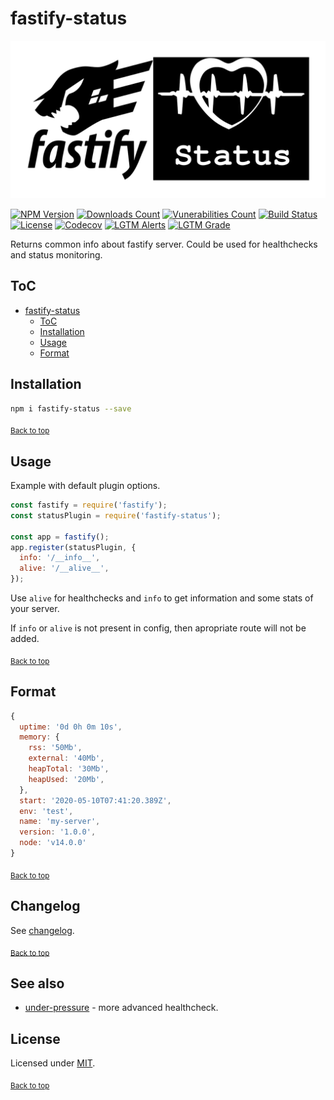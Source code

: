 # fastify-status

<div align="center">
  <img src="https://github.com/SkeLLLa/fastify-status/raw/master/logo.png" alt="fastify-status logo"/>
</div>

[![NPM Version](https://img.shields.io/npm/v/fastify-status.svg)](https://www.npmjs.com/package/fastify-status)
[![Downloads Count](https://img.shields.io/npm/dm/fastify-status.svg)](https://www.npmjs.com/package/fastify-status)
[![Vunerabilities Count](https://snyk.io/test/npm/fastify-status/badge.svg)](https://www.npmjs.com/package/fastify-status)
[![Build Status](https://github.com/SkeLLLa/fastify-status/workflows/build/badge.svg)](https://github.com/SkeLLLa/fastify-metrics/actions)
[![License](https://img.shields.io/npm/l/fastify-status.svg)](https://gitlab.com/m03geek/fastify-status/blob/master/LICENSE)
[![Codecov](https://img.shields.io/codecov/c/gh/SkeLLLa/fastify-status.svg)](https://codecov.io/gh/SkeLLLa/fastify-status)
[![LGTM Alerts](https://img.shields.io/lgtm/alerts/github/SkeLLLa/fastify-status.svg)](https://lgtm.com/projects/g/SkeLLLa/fastify-status/)
[![LGTM Grade](https://img.shields.io/lgtm/grade/javascript/github/SkeLLLa/fastify-status.svg)](https://lgtm.com/projects/g/SkeLLLa/fastify-status/)

Returns common info about fastify server. Could be used for healthchecks and status monitoring.

## ToC

- [fastify-status](#fastify-status)
  - [ToC](#toc)
  - [Installation](#installation)
  - [Usage](#usage)
  - [Format](#format)

## Installation

```sh
npm i fastify-status --save
```

<sub>[Back to top](#toc)</sub>

## Usage

Example with default plugin options.

```js
const fastify = require('fastify');
const statusPlugin = require('fastify-status');

const app = fastify();
app.register(statusPlugin, {
  info: '/__info__',
  alive: '/__alive__',
});
```

Use `alive` for healthchecks and `info` to get information and some stats of your server.

If `info` or `alive` is not present in config, then apropriate route will not be added.

<sub>[Back to top](#toc)</sub>

## Format

```js
{
  uptime: '0d 0h 0m 10s',
  memory: {
    rss: '50Mb',
    external: '40Mb',
    heapTotal: '30Mb',
    heapUsed: '20Mb',
  },
  start: '2020-05-10T07:41:20.389Z',
  env: 'test',
  name: 'my-server',
  version: '1.0.0',
  node: 'v14.0.0'
}
```

<sub>[Back to top](#toc)</sub>

## Changelog

See [changelog](CHANGELOG.md).

<sub>[Back to top](#toc)</sub>

## See also

- [under-pressure](https://github.com/fastify/under-pressure) - more advanced healthcheck.

## License

Licensed under [MIT](./LICENSE).

<sub>[Back to top](#toc)</sub>
